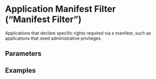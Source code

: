 [title]: # (Application Manifest Filter)
[tags]: # (filter types)
[priority]: # (2)
# Application Manifest Filter (“Manifest Filter”)

Applications that declare specific rights required via a manifest, such as applications that need administrative privileges.

## Parameters

## Examples
